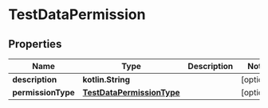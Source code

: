 
# TestDataPermission

## Properties
| Name | Type | Description | Notes |
| ------------ | ------------- | ------------- | ------------- |
| **description** | **kotlin.String** |  |  [optional] |
| **permissionType** | [**TestDataPermissionType**](TestDataPermissionType.md) |  |  [optional] |



